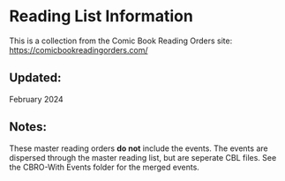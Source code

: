 # Reading List Information
This is a collection from the Comic Book Reading Orders site:
https://comicbookreadingorders.com/

## Updated:
February 2024

## Notes:
These master reading orders **do not** include the events. The events are dispersed through the master reading list, but are seperate CBL files. See the CBRO-With Events folder for the merged events.

